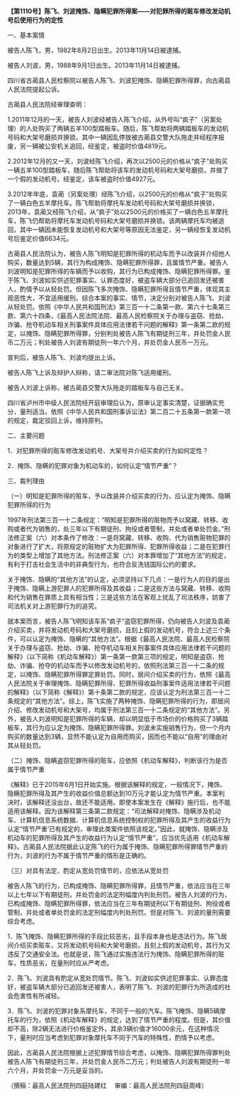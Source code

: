 **【第1110号】陈飞、刘波掩饰、隐瞒犯罪所得案——对犯罪所得的赃车修改发动机号后使用行为的定性**

一、基本案情

被告人陈飞，男，1982年8月2日出生。2013年11月14日被逮捕。

被告人刘波，男，1988年9月1日出生。2013年11月14日被逮捕。

四川省古蔺县人民检察院以被告人陈飞、刘波犯掩饰、隐瞒犯罪所得罪，向古蔺县人民法院提起公诉。

古蔺县人民法院经审理查明：

1.2011年12月的一天，被告人刘波经被告人陈飞介绍，从外号叫“疯子”（另案处理）的人处购买了两辆五羊100型踏板车。随后，陈飞帮助将两辆踏板车的发动机号码和大架号磨损并换锁。其中一辆因乱停放被古蔺县交警大队拖走并经程序报废，另一辆被公安机关追回，经鉴定，被盗时价值4819元。

2.2012年12月的又一天，刘波经陈飞介绍，再次以2500元的价格从“疯子”处购买一辆五羊100型踏板车，随后陈飞帮助将该车的发动机号码和大架号磨损，并做了一个假的发动机号。经鉴定，该车被盗时价值4927元。

3.2012年年底，袁蔺（另案处理）经陈飞介绍，以2500元的价格从“疯子”处购买了一辆白色五羊摩托车。陈飞帮助将摩托车发动机号码和大架号磨损并换锁，2013年，袁蔺又经陈飞介绍，从“疯子”处以2500元的价格买了一辆白色五羊摩托车，陈飞仍帮助将摩托车发动机号码和大架号磨损并换锁。该两辆摩托车均被追回，其中一辆因未能恢复发动机号和大架号等原因无法鉴定，另一辆经恢复发动机号后鉴定价值6634元。

古蔺县人民法院认为，被告人陈飞明知是犯罪所得的机动车而予以改装并介绍他人购买，数量达到5辆，其行为构成掩饰、隐瞒犯罪所得罪，且属情节严重。被告人刘波明知是犯罪所得的车辆而予以收购，其行为已构成掩饰、隐瞒犯罪所得罪。鉴于陈飞、刘波如实供述犯罪事实、认罪态度好，被盗车辆大部分已追回发还被害人，酌情予以从轻处罚。但因陈飞多次掩饰、隐瞒犯罪所得且情节严重，体现其主观恶性大，不宜适用缓刑。综合本案的事实、情节，决定分别对被告人陈飞、刘波从轻处罚。依照《中华人民共和国刑法》第三百一十二条第一款、第六十七条第三款、第六十四条，《最高人民法院法院、最高人民检察院关于办理与盗窃、抢劫、诈骗、抢夺机动车相关刑事案件具体应用法律若干问题的解释》第一条第二款的规定，以掩饰、隐瞒犯罪所得罪，分别判处被告人陈飞有期徒刑三年，并处罚金人民币二万元；判处被告人刘波有期徒刑一年六个月，并处罚金人民币一万元。

宣判后，被告人陈飞、刘波均提出上诉。

被告人陈飞上诉及辩护人辩称，请二审法院对陈飞适用缓刑。

被告人刘波上诉称，被古蔺县交警大队拖走的踏板车与自己无关。

四川省泸州市中级人民法院经开庭审理后认为，原审认定事实清楚，证据确实充分，量刑适当。依照《中华人民共和国刑事诉讼法》第二百二十五条第一款第一项的规定，裁定驳回上诉，维持原判。

二、主要问题

1．对犯罪所得的赃车修改发动机号、大架号并介绍买卖的行为如何定性？

2．掩饰、隐瞒的犯罪对象为机动车的，如何认定“情节严重”？

三、裁判理由

（一）明知是犯罪所得的赃车，予以改装并介绍买卖的行为，应认定为掩饰、隐瞒犯罪所得的行为

1997年刑法第三百一十二条规定：“明知是犯罪所得的赃物而予以窝藏、转移、收购或者代为销售的，处三年以下有期徒刑、拘役或者管制，并处或者单处罚金。”刑法修正案（六）对本条作了修改：一是将窝藏、转移、收购、代为销售赃物犯罪的对象进行了扩大，将原规定的赃物扩大为犯罪所得、犯罪所得收益；二是在犯罪行为的类型上增加了其他方法。刑法修正案（六）对本罪增加了“其他方法”的规定，有利于打击社会生活中的非典型行为，也符合反洗钱国际公约的要求。

关于掩饰、隐瞒的“其他方法”的认定，必须坚持以下几点：一是行为人的目的是出于掩饰、隐瞒上游犯罪人的犯罪所得及其收益；二是这些方法与窝藏、转移、收购和代为销售在罪质上具有相当性；三是这些方法在客观上扰乱了司法秩序，妨害了司法机关对上游犯罪行为的追究。

就本案而言，被告人陈飞明知该车系“疯子”盗窃犯罪所得，仍向被告人刘波及袁蔺介绍买卖，并将发动机号码和大架号磨损，且刻上假的发动机号，符合上述三个条件，可以认定为掩饰、隐瞒的“其他方法”。根据《最高人民法院、最高人民检察院关于办理与盗窃、抢劫、诈骗、抢夺机动车相关刑事案件具体应用法律若干问题的解释》（以下简称《机动车解释》）第一条第一款第三项的规定，明知是盗窃、抢劫、诈骗、抢夺的机动车而予以修改发动机号的，依照刑法第三百一十二条的规定，以掩饰、隐瞒犯罪所得罪定罪处罚。同时，居间介绍买卖的行为，依照《最高人民法院关于审理掩饰、隐瞒犯罪所得、犯罪所得收益刑事案件适用法律若干问题的解释》（以下简称《解释》）第十条第二款的规定，应该认定为刑法第三百一十二条规定的“其他方法”。综上，陈飞实施了两种掩饰、隐瞒犯罪所得的行为，即居间介绍、修改发动机号和大架号，均属于刑法第三百一十二条规定的“其他方法”。另外，被告人刘波明知是犯罪所得的车辆，却以明显低于市场价的价格购买了3辆踏板车，其行为应认定为掩饰、隐瞒犯罪所得罪。刘波未实施销售行为，但一个月内购买的数量达到3辆，显然不能认定为自用而购买，因而也不能以“自用”的理由对其从轻处罚。

（二）掩饰、隐瞒盗窃犯罪所得的赃车，应依照《机动车解释》，判断该行为是否属于情节严重

《解释》已于2015年6月1日开始实施。根据该解释的规定，一般情况下，掩饰、隐瞒犯罪所得及其产生的收益价值总额达到10万元才能认定为情节严重。本案判决时，该解释还没出台，故还不能适用。即使本案发生在《解释》施行后，也不能适用该解释。因为该解释第三条第二款规定：“司法解释对掩饰、隐瞒涉及机动车、计算机信息系统数据、计算机信息系统控制权的犯罪所得及其产生的收益行为认定“情节严重’已有规定的，审理此类案件依照该规定。”因此，就掩饰、隐瞒涉及机动车的犯罪所得及其产生的收益行为认定“情节严重”，应当优先适用《机动车解释》。古蔺县人民法院据此认定陈飞的行为属于掩饰、隐瞒犯罪所得罪情节严重的行为，刘波的行为不属于情节严重的情形是正确的。

（三）对具有法定、酌定从宽处罚情节的，应依法从宽处罚

被告人陈飞的行为，已构成掩饰、隐瞒犯罪所得罪，且情节严重，依法应当在三年以上七年以下有期徒刑，并处罚金的法定刑幅度内判处刑罚。被告人刘波的行为，已构成掩饰、隐瞒犯罪所得罪，依法应当在三年有期徒刑以下有期徒刑、拘役或者管制，并处或者单处罚金的法定刑幅度内判处刑罚。但是对陈飞、刘波的量刑需要综合考虑。

1．陈飞掩饰、隐瞒犯罪所得的手段比较恶劣，且手段本身也是违法行为。陈飞居间介绍买卖赃车，又将发动机号码和大架号磨损，且刻上假的发动机号，其行为又违反了交通安全法。也就是说，陈飞通过实施违法行为掩饰、隐瞒犯罪所得的赃车，性质恶劣，在量刑时应从严考虑。

2．陈飞、刘波具有酌定从宽处罚情节。陈飞、刘波如实供述犯罪事实、认罪态度好，被盗车辆大部分已追回发还被害人，表明了陈飞、刘波的犯罪行为所造成的社会危害性有所减轻。

3．陈飞、刘波的犯罪对象系摩托车，不同于一般的汽车。陈飞掩饰、隐瞒5辆摩托车的行为，依照《机动车解释》的规定，达到了情节严重的程度。但是，其价值却不高，除2辆无法进行价格鉴定外，其余3辆价值才16000余元，在这种情况下，量刑时应当考虑到犯罪对象摩托车不同于汽车的特殊性，酌情予以考虑。

因此，古蔺县人民法院根据上述犯罪情节综合考虑，以掩饰、隐瞒犯罪所得罪判处被告人陈飞有期徒刑三年，并处罚金人民币二万元；判处被告人刘波有期徒刑一年六个月，并处罚金一万元是妥当的。

（撰稿：最高人民法院刑四庭陆建红　 审编：最高人民法院刑四庭周峰）